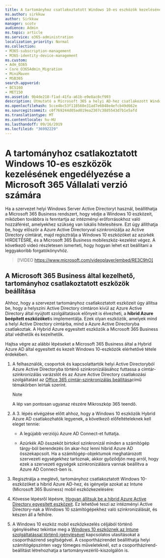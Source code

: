 ```yaml
---
title: A tartományhoz csatlakoztatott Windows 10-es eszközök kezelésének engedélyezése a Microsoft 365 Vállalati verzió számára
ms.author: sirkkuw
author: Sirkkuw
manager: scotv
audience: Admin
ms.topic: article
ms.service: o365-administration
localization_priority: Normal
ms.collection:
- M365-subscription-management
- M365-identity-device-management
ms.custom:
- Adm_O365
- Core_O365Admin_Migration
- MiniMaven
- MSB365
search.appverid:
- BCS160
- MET150
ms.assetid: 9b4de218-f1ad-41fa-a61b-e9e8ac0cf993
description: Útmutató a Microsoft 365 a helyi AD-hez csatlakozott Windows 10-eszközök védelmének engedélyezéséhez.
ms.openlocfilehash: 5cce4bc53f118560e31ad7e6048e4efcb49d662e
ms.sourcegitcommit: c0f769244d05ad019ea2307c38d5543d7b1e5afd
ms.translationtype: MT
ms.contentlocale: hu-HU
ms.lasthandoff: 09/16/2019
ms.locfileid: "36992229"
---
```

# <a name="enable-domain-joined-windows-10-devices-to-be-managed-by-microsoft-365-business"></a>A tartományhoz csatlakoztatott Windows 10-es eszközök kezelésének engedélyezése a Microsoft 365 Vállalati verzió számára

Ha a szervezet helyi Windows Server Active Directoryt használ, beállíthatja a Microsoft 365 Business rendszert, hogy védje a Windows 10 eszközeit, miközben továbbra is fenntartja az intézményi erőforrásokhoz való hozzáférést, amelyekhez szükség van lokális hitelesítésre. Ezt úgy állíthatja be, hogy először a Azure Active Directoryval szinkronizálja az Active Directory címtárat, majd regisztrálja a Windows 10 eszközöket az azúrkék HIRDETÉSRE, és a Microsoft 365 Business mobileszköz-kezelést végez.
A következő videó részletesen ismerteti, hogy hogyan lehet ezt beállítani a leggyakoribb forgatókönyvhöz.

> [!VIDEO https://www.microsoft.com/videoplayer/embed/RE3C9hO]
  
## <a name="set-up-domain-joined-devices-to-be-managed-by-microsoft-365-business"></a>A Microsoft 365 Business által kezelhető, tartományhoz csatlakoztatott eszközök beállítása

Ahhoz, hogy a szervezet tartományhoz csatlakoztatott eszközeit úgy állítsa be, hogy a helyszíni Active Directory címtáron kívül az Azure Active Directory által nyújtott szolgáltatások előnyeit is élvezheti, a **hibrid Azure beépített eszközöket**is implementálja. Ezek olyan eszközök, amelyek mind a helyi Active Directory címtárba, mind a Azure Active Directoryba csatlakoztak. A Hybrid Azure egyesített eszközök a Microsoft 365 Business által védhetők és kezelhetők. 
  
Hajtsa végre az alábbi lépéseket a Microsoft 365 Business által a Hybrid Azure AD által egyesített és kezelt Windows 10-eszközök elérhetővé tétele érdekében.
  
1. A felhasználók, csoportok és kapcsolattartók helyi Active Directoryból Azure Active Directoryba történő szinkronizálásához futtassa a címtár-szinkronizálás varázslót és az Azure Active Directory csatlakozási szolgáltatást az [Office 365 címtár-szinkronizálás beállítása](https://support.office.com/article/1b3b5318-6977-42ed-b5c7-96fa74b08846)című témakörben leírtak szerint.
    
    > [!NOTE]
    > A lép van pontosan ugyanaz részére Mikroszkóp 365 teendő. 
  
2. A 3. lépés elvégzése előtt ahhoz, hogy a Windows 10 eszközök Hybrid Azure AD csatlakozhatók legyenek, a következő előfeltételeknek kell eleget tennie:

   - A legújabb verziójú Azure AD Connect-et futtatja.

   - Azúrkék AD összeköt birtokol szinkronizál minden a számítógép tárgy-ból berendezés ön akar-hoz lenni hibrid Azure AD összekapcsolt. Ha a számítógép-objektumok meghatározott szervezeti egységekhez tartoznak, akkor győződjön meg arról, hogy ezek a szervezeti egységek szinkronizálásra vannak beállítva a Azure AD Connect-ben is.
    
3. Regisztrálja a meglévő, tartományhoz csatlakoztatott Windows 10-eszközöket a hibrid Azure AD-hez, és igényelje azokat az Intune (Microsoft 365 Business) mobil eszközkezelésére:
    
4. Kövesse lépésről lépésre, [Hogyan állítsuk be a hibrid Azure Active Directory egyesített eszközeit](https://go.microsoft.com/fwlink/p/?linkid=872870). Ez lehetővé teszi az intézményi Active Directory-nak a Windows 10 számítógépekhez való szinkronizálását, és készen áll a felhőre.
    
5. A Windows 10 eszköz mobil eszközkezelés céljából történő igényléséhez tekintse meg a [Windows 10 eszköznek az Intune szolgáltatással történő igénylésével](https://go.microsoft.com/fwlink/p/?linkid=872871) kapcsolatos utasításokat a csoportházirend segítségével. A csoportházirendet beállíthatja helyi számítógépszinten vagy tömeges műveleteknél, ezt a csoportházirend-beállítást létrehozhatja a tartományvezérlő-kiszolgálón is.